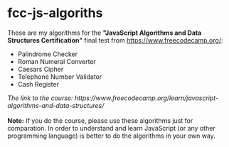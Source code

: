 # fcc-js-algoriths
 These are my algorithms for the <b>"JavaScript Algorithms and Data Structures Certification"</b> final test from https://www.freecodecamp.org/:
 <ul>
 <li>Palindrome Checker</li>
 <li>Roman Numeral Converter</li>
<li>Caesars Cipher</li>
<li>Telephone Number Validator</li>
<li>Cash Register</li>
 </ul>
 <i>The link to the course: https://www.freecodecamp.org/learn/javascript-algorithms-and-data-structures/ </i>
<br><br>
 <b>Note:</b> If you do the course, please use these algorithms just for comparation. In order to understand and learn JavaScript (or any other programming language) is better to do the algorithms in your own way. 
 

